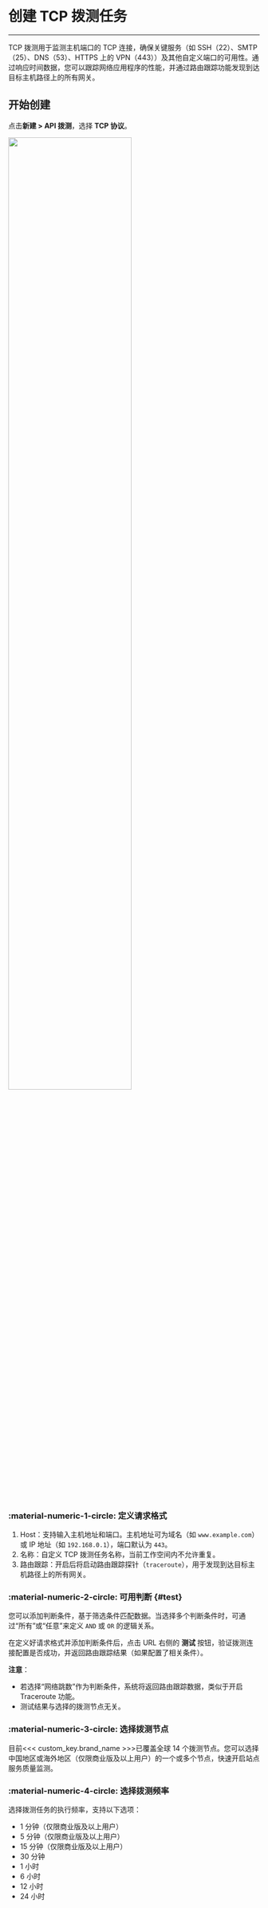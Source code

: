 # 创建 TCP 拨测任务
---

TCP 拨测用于监测主机端口的 TCP 连接，确保关键服务（如 SSH（22）、SMTP（25）、DNS（53）、HTTPS 上的 VPN（443））及其他自定义端口的可用性。通过响应时间数据，您可以跟踪网络应用程序的性能，并通过路由跟踪功能发现到达目标主机路径上的所有网关。


## 开始创建

点击**新建 > API 拨测**，选择 **TCP 协议**。

<img src="../../img/api_test_tcp.png" width="70%" >


### :material-numeric-1-circle: 定义请求格式

1. Host：支持输入主机地址和端口。主机地址可为域名（如 `www.example.com`）或 IP 地址（如 `192.168.0.1`），端口默认为 `443`。  
2. 名称：自定义 TCP 拨测任务名称，当前工作空间内不允许重复。  
3. 路由跟踪：开启后将启动路由跟踪探针（`traceroute`），用于发现到达目标主机路径上的所有网关。

### :material-numeric-2-circle: 可用判断 {#test}

您可以添加判断条件，基于筛选条件匹配数据。当选择多个判断条件时，可通过“所有”或“任意”来定义 `AND` 或 `OR` 的逻辑关系。


在定义好请求格式并添加判断条件后，点击 URL 右侧的 **测试** 按钮，验证拨测连接配置是否成功，并返回路由跟踪结果（如果配置了相关条件）。


**注意**：

- 若选择“网络跳数”作为判断条件，系统将返回路由跟踪数据，类似于开启 Traceroute 功能。
- 测试结果与选择的拨测节点无关。

### :material-numeric-3-circle: 选择拨测节点

目前<<< custom_key.brand_name >>>已覆盖全球 14 个拨测节点。您可以选择中国地区或海外地区（仅限商业版及以上用户）的一个或多个节点，快速开启站点服务质量监测。


### :material-numeric-4-circle: 选择拨测频率

选择拨测任务的执行频率，支持以下选项：

- 1 分钟（仅限商业版及以上用户）
- 5 分钟（仅限商业版及以上用户）
- 15 分钟（仅限商业版及以上用户）
- 30 分钟
- 1 小时
- 6 小时
- 12 小时
- 24 小时



